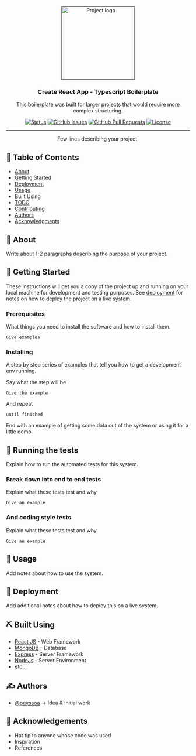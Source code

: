 <p align="center">
  <a href="" rel="noopener">
 <img width=200px height=200px src="https://i.imgur.com/6wj0hh6.jpg" alt="Project logo"></a>
</p>

<h3 align="center">Create React App - Typescript Boilerplate</h3>
<p align="center">This boilerplate was built for larger projects that would require more complex structuring.</p>

<div align="center">

[![Status](https://img.shields.io/badge/status-active-success.svg)]()
[![GitHub Issues](https://img.shields.io/github/issues/peyssoa/cra-ts-boilerplate.svg)](https://github.com/peyssoa/cra-ts-boilerplate/issues)
[![GitHub Pull Requests](https://img.shields.io/github/issues-pr/peyssoa/cra-ts-boilerplate.svg)](https://github.com/peyssoa/cra-ts-boilerplate/pulls)
[![License](https://img.shields.io/badge/license-MIT-blue.svg)](/LICENSE)

</div>

---

<p align="center"> Few lines describing your project.
    <br> 
</p>

## 📝 Table of Contents

- [About](#about)
- [Getting Started](#getting_started)
- [Deployment](#deployment)
- [Usage](#usage)
- [Built Using](#built_using)
- [TODO](../TODO.md)
- [Contributing](../CONTRIBUTING.md)
- [Authors](#authors)
- [Acknowledgments](#acknowledgement)

## 🧐 About <a name = "about"></a>

Write about 1-2 paragraphs describing the purpose of your project.

## 🏁 Getting Started <a name = "getting_started"></a>

These instructions will get you a copy of the project up and running on your local machine for development and testing purposes. See [deployment](#deployment) for notes on how to deploy the project on a live system.

### Prerequisites

What things you need to install the software and how to install them.

```
Give examples
```

### Installing

A step by step series of examples that tell you how to get a development env running.

Say what the step will be

```
Give the example
```

And repeat

```
until finished
```

End with an example of getting some data out of the system or using it for a little demo.

## 🔧 Running the tests <a name = "tests"></a>

Explain how to run the automated tests for this system.

### Break down into end to end tests

Explain what these tests test and why

```
Give an example
```

### And coding style tests

Explain what these tests test and why

```
Give an example
```

## 🎈 Usage <a name="usage"></a>

Add notes about how to use the system.

## 🚀 Deployment <a name = "deployment"></a>

Add additional notes about how to deploy this on a live system.

## ⛏️ Built Using <a name = "built_using"></a>

- [React JS](https://reactjs.org/) - Web Framework
- [MongoDB](https://www.mongodb.com/) - Database
- [Express](https://expressjs.com/) - Server Framework
- [NodeJs](https://nodejs.org/en/) - Server Environment
- etc...

## ✍️ Authors <a name = "authors"></a>

- [@peyssoa](https://github.com/peyssoa) -> Idea & Initial work

## 🎉 Acknowledgements <a name = "acknowledgement"></a>

- Hat tip to anyone whose code was used
- Inspiration
- References
